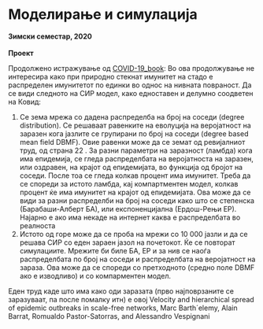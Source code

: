 # Моделирање и симулација
**Зимски семестар, 2020** <br> <br>
**Проект** 

Продолжено истражување од [COVID-19_book](https://zelenkastiot.github.io/COVID-19_book/intro): Во ова продолжување не интересира како при природно стекнат имунитет на стадо е распределен имунитетот по единки во однос на нивната повраност. Да се види следното на СИР модел, како едноставен и делумно соодветен на Ковид:


 1. Се зема мрежа со дадена распределба на број на соседи (degree distribution). Се решаваат равенките на еволуција на веројатност на заразен кога јазлите се групирани по број на соседи (degree based mean field DBMF). Овие равенки може да се земат од ревијалниот труд, од страна 22 . За разни параметри на заразност (ламбда) кога има епидемија, се гледа распределбата на веројатноста на заразен, или оздравен, на крајот од епидемијата, во функција од бројот на соседи. После тоа се гледа колкав процент има имунитет. Треба да се спореди за истото ламбда, кај компартментен модел, колкав процент ќе има имунитет на крајот од епидемијата. Ова може да се види за разни распределби на број на соседи како што се степенска (Барабаши-Алберт БА), или експоненцијална (Ердош-Рењи ЕР). Најарно е ако има некаде на интернет каква е распределбата во реалноста
 2. Истото од горе може да се проба на мрежи со 10 000 јазли и да се решава СИР со еден зараен јазол на почетокот. Ќе се повторат симулациите. Мрежите би биле БА, ЕР и за нив се наоѓа распределбата по број на соседи и распределбата на веројатност на зараза. Ова може да се спореди со претходното (средно поле DBMF ако е изводливо) и со компарментен модел.

Еден труд каде што има како оди заразата (прво најповрзаните се заразуваат, па после помалку итн) е овој Velocity and hierarchical spread of epidemic outbreaks in scale-free networks, Marc Barth´elemy, Alain Barrat, Romualdo Pastor-Satorras, and Alessandro Vespignani

